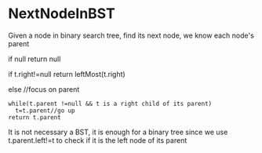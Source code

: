 # NextNodeInBST
Given a node in binary search tree, find its next node, we know each node's parent

if null return null

if t.right!=null return leftMost(t.right)

else //focus on parent
   
    while(t.parent !=null && t is a right child of its parent) 
      t=t.parent//go up
    return t.parent

It is not necessary a BST, it is enough for a binary tree since we use t.parent.left!=t to check if it is the left node of its parent


